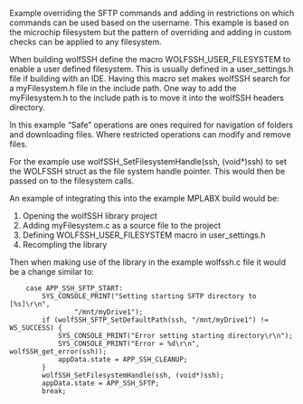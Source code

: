 Example overriding the SFTP commands and adding in restrictions on which
commands can be used based on the username. This example is based on the
microchip filesystem but the pattern of overriding and adding in custom checks
can be applied to any filesystem.

When building wolfSSH define the macro WOLFSSH_USER_FILESYSTEM to enable a user
defined filesystem. This is usually defined in a user_settings.h file if
building with an IDE. Having this macro set makes wolfSSH search for a
myFilesystem.h file in the include path. One way to add the myFilesystem.h to
the include path is to move it into the wolfSSH headers directory.

In this example “Safe” operations are ones required for navigation of folders
and downloading files. Where restricted operations can modify and remove files.

For the example use wolfSSH_SetFilesystemHandle(ssh, (void*)ssh) to set the
WOLFSSH struct as the file system handle pointer. This would then be passed on
to the filesystem calls.

An example of integrating this into the example MPLABX build would be:
1) Opening the wolfSSH library project
2) Adding myFilesystem.c as a source file to the project
3) Defining WOLFSSH_USER_FILESYSTEM macro in user_settings.h
4) Recompling the library

Then when making use of the library in the example wolfssh.c file it would be
a change similar to:

```
    case APP_SSH_SFTP_START:
        SYS_CONSOLE_PRINT("Setting starting SFTP directory to [%s]\r\n",
                "/mnt/myDrive1");
        if (wolfSSH_SFTP_SetDefaultPath(ssh, "/mnt/myDrive1") != WS_SUCCESS) {
            SYS_CONSOLE_PRINT("Error setting starting directory\r\n");
            SYS_CONSOLE_PRINT("Error = %d\r\n", wolfSSH_get_error(ssh));
            appData.state = APP_SSH_CLEANUP;
        }
        wolfSSH_SetFilesystemHandle(ssh, (void*)ssh);
        appData.state = APP_SSH_SFTP;
        break;
```
